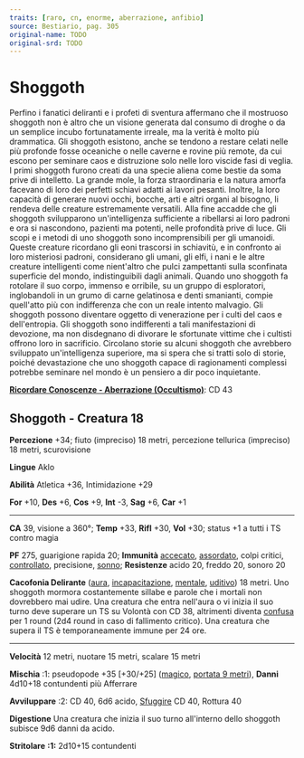 ```yaml
---
traits: [raro, cn, enorme, aberrazione, anfibio]
source: Bestiario, pag. 305
original-name: TODO
original-srd: TODO
---
```


# Shoggoth

Perfino i fanatici deliranti e i profeti di sventura affermano che il mostruoso
shoggoth non è altro che un visione generata dal consumo di droghe o da un
semplice incubo fortunatamente irreale, ma la verità è molto più drammatica. Gli
shoggoth esistono, anche se tendono a restare celati nelle più profonde fosse
oceaniche o nelle caverne e rovine più remote, da cui escono per seminare caos e
distruzione solo nelle loro viscide fasi di veglia. I primi shoggoth furono
creati da una specie aliena come bestie da soma prive di intelletto. La grande
mole, la forza straordinaria e la natura amorfa facevano di loro dei perfetti
schiavi adatti ai lavori pesanti. Inoltre, la loro capacità di generare nuovi
occhi, bocche, arti e altri organi al bisogno, li rendeva delle creature
estremamente versatili. Alla fine accadde che gli shoggoth svilupparono
un'intelligenza sufficiente a ribellarsi ai loro padroni e ora si nascondono,
pazienti ma potenti, nelle profondità prive di luce. Gli scopi e i metodi di uno
shoggoth sono incomprensibili per gli umanoidi. Queste creature ricordano gli
eoni trascorsi in schiavitù, e in confronto ai loro misteriosi padroni,
considerano gli umani, gli elfi, i nani e le altre creature intelligenti come
nient'altro che pulci zampettanti sulla sconfinata superficie del mondo,
indistinguibili dagli animali. Quando uno shoggoth fa rotolare il suo corpo,
immenso e orribile, su un gruppo di esploratori, inglobandoli in un grumo di
carne gelatinosa e denti smanianti, compie quell'atto più con indifferenza che
con un reale intento malvagio. Gli shoggoth possono diventare oggetto di
venerazione per i culti del caos e dell'entropia. Gli shoggoth sono indifferenti
a tali manifestazioni di devozione, ma non disdegnano di divorare le sfortunate
vittime che i cultisti offrono loro in sacrificio. Circolano storie su alcuni
shoggoth che avrebbero sviluppato un'intelligenza superiore, ma si spera che si
tratti solo di storie, poiché devastazione che uno shoggoth capace di
ragionamenti complessi potrebbe seminare nel mondo è un pensiero a dir poco
inquietante.

**[Ricordare Conoscenze - Aberrazione (Occultismo)](/azioni/ricordare-conoscenze)**:
CD 43

## Shoggoth - Creatura 18

**Percezione** +34; fiuto (impreciso) 18 metri, percezione tellurica (impreciso)
18 metri, scurovisione

**Lingue** Aklo

**Abilità** Atletica +36, Intimidazione +29

**For** +10, **Des** +6, **Cos** +9, **Int** -3, **Sag** +6, **Car** +1

---

**CA** 39, visione a 360°; **Temp** +33, **Rifl** +30, **Vol** +30; status +1 a
tutti i TS contro magia

**PF** 275, guarigione rapida 20; **Immunità** [accecato](/condizioni/accecato),
[assordato](/condizioni/assordato), colpi critici,
[controllato](/condizioni/controllato), precisione, [sonno](/tratti/sonno);
**Resistenze** acido 20, freddo 20, sonoro 20

**Cacofonia Delirante** ([aura](/tratti/aura),
[incapacitazione](/tratti/incapacitazione), [mentale](/tratti/mentale),
[uditivo](/tratti/uditivo)) 18 metri. Uno shoggoth mormora costantemente sillabe
e parole che i mortali non dovrebbero mai udire. Una creatura che entra
nell'aura o vi inizia il suo turno deve superare un TS su Volontà con CD 38,
altrimenti diventa [confusa](/condizioni/confuso) per 1 round (2d4 round in caso
di fallimento critico). Una creatura che supera il TS è temporaneamente immune
per 24 ore.

---

**Velocità** 12 metri, nuotare 15 metri, scalare 15 metri

**Mischia** :1: pseudopode +35 \[+30/+25] ([magico](/tratti/magico),
[portata 9 metri](/tratti/portata)), **Danni** 4d10+18 contundenti più Afferrare

**Avviluppare** :2: CD 40, 6d6 acido, [Sfuggire](/azioni/sfuggire) CD 40,
Rottura 40

**Digestione** Una creatura che inizia il suo turno all'interno dello shoggoth
subisce 9d6 danni da acido.

**Stritolare** **:1:** 2d10+15 contundenti
